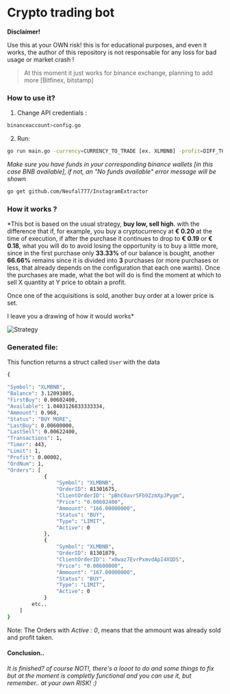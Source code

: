 
# Crypto trading bot

**Disclaimer!**

Use this at your OWN risk! this is for educational purposes, and even it works, the author of this repository is not responsable for any loss for bad usage or market crash ! 

> At this moment it just works for binance exchange, planning to add more [Bitfinex, bitstamp]

### How to use it?

 1. Change API credentials :
  ```bash
binanceaccount>config.go
```
 2. Run:
   ```bash
 go run main.go -currency=CURRENCY_TO_TRADE [ex. XLMBNB] -profit=DIFF_TO_SELL_BUY [ex. 0.00002]
```


 *Make sure you have funds in your corresponding binance wallets [in this case BNB available], if not, an "No funds available" error message will be shown*
 

```bash
go get github.com/Neufal777/InstagramExtractor
```

### How it works ?


*This bot is based on the usual strategy, **buy low, sell high**. with the difference that if, for example, you buy a cryptocurrency at **€ 0.20** at the time of execution, if after the purchase it continues to drop to **€ 0.19** or **€ 0.18**, what you will do to avoid losing the opportunity is to buy a little more, since in the first purchase only **33.33%** of our balance is bought, another **66.66%** remains since it is divided into **3** purchases (or more purchases or less, that already depends on the configuration that each one wants).  Once the purchases are made, what the bot will do is find the moment at which to sell X quantity at Y price to obtain a profit.  

Once one of the acquisitions is sold, another buy order at a lower price is set.

I leave you a drawing of how it would works*


![Strategy](https://www.IMAGE..com/)


### Generated file:
This function returns a struct called `User` with the data
```bash
{

"Symbol": "XLMBNB",
"Balance": 3.12093805,
"FirstBuy": 0.00602400,
"Available": 1.0403126833333334,
"Ammount": 0.968,
"Status": "BUY MORE",
"LastBuy": 0.00600000,
"LastSell": 0.00622400,
"Transactions": 1,
"Timer": 443,
"Limit": 1,
"Profit": 0.00002,
"OrdNum": 1,
"Orders": [
			{
				"Symbol": "XLMBNB",
				"OrderID": 81301675,
				"ClientOrderID": "pBhC0avrSFb9ZzmXpJPygm",
				"Price": "0.00602400",
				"Ammount": "166.00000000",
				"Status": "BUY",
				"Type": "LIMIT",
				"Active": 0
			},
			{
				"Symbol": "XLMBNB",
				"OrderID": 81301879,
				"ClientOrderID": "x0waz7EvrPxmvdApI4XQDS",
				"Price": "0.00600000",
				"Ammount": "167.00000000",
				"Status": "BUY",
				"Type": "LIMIT",
				"Active": 0
			}
		etc..
	]
}

```

Note: The Orders with *Active : 0*, means that the ammount was already sold and profit taken.

#### Conclusion..
_It is finished? of course NOT!, there's a looot to do and some things to fix but at the moment is completly functional and you can use it, but remember.. at your own RISK!  :)_